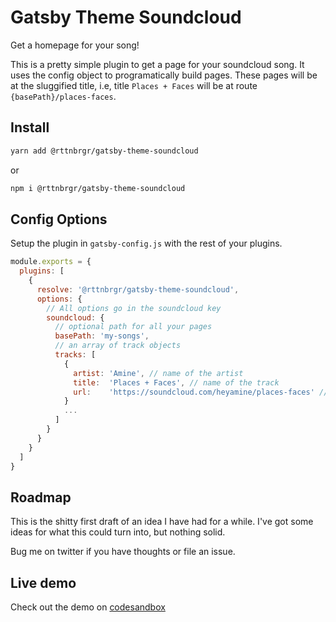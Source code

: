 # Gatsby Theme Soundcloud

Get a homepage for your song!

This is a pretty simple plugin to get a page for your soundcloud song. It uses the config object to programatically build pages. These pages will be at the sluggified title, i.e, title `Places + Faces` will be at route `{basePath}/places-faces`.

## Install

```bash
yarn add @rttnbrgr/gatsby-theme-soundcloud
```

or

```bash
npm i @rttnbrgr/gatsby-theme-soundcloud
```

## Config Options

Setup the plugin in `gatsby-config.js` with the rest of your plugins.

```gatsby-config.js
module.exports = {
  plugins: [
    {
      resolve: '@rttnbrgr/gatsby-theme-soundcloud',
      options: {
        // All options go in the soundcloud key
        soundcloud: {
          // optional path for all your pages
          basePath: 'my-songs',
          // an array of track objects
          tracks: [
            {
              artist: 'Amine', // name of the artist
              title:  'Places + Faces', // name of the track
              url:    'https://soundcloud.com/heyamine/places-faces' // link to soundcloud track page
            }
            ...
          ]
        }
      }
    }
  ]
}
```

## Roadmap
This is the shitty first draft of an idea I have had for a while. 
I've got some ideas for what this could turn into, but nothing solid.

Bug me on twitter if you have thoughts or file an issue.

## Live demo
Check out the demo on [codesandbox](https://codesandbox.io/s/github/rttnbrgr/gatsby-theme-soundcloud/tree/master/demo)